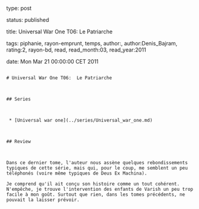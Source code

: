 type: post
status: published
title: Universal War One T06:  Le Patriarche
tags:  piphanie,  rayon-emprunt,  temps, author:, author:Denis_Bajram, rating:2, rayon-bd, read, read_month:03, read_year:2011
date: Mon Mar 21 00:00:00 CET 2011
~~~~~~
# Universal War One T06:  Le Patriarche

## Series

 * [Universal war one](../series/Universal_war_one.md)

## Review

Dans ce dernier tome, l'auteur nous assène quelques rebondissements typiques de cette série, mais qui, pour le coup, me semblent un peu téléphonés (voire même typiques de Deus Ex Machina).  
Je comprend qu'il ait conçu son histoire comme un tout cohérent. N'empêche, je trouve l'intervention des enfants de Varish un peu trop facile à mon goût. Surtout que rien, dans les tomes précédents, ne pouvait la laisser prévoir.
